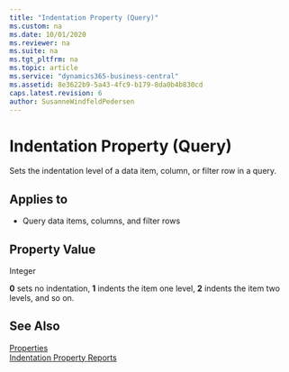 ```yaml
---
title: "Indentation Property (Query)"
ms.custom: na
ms.date: 10/01/2020
ms.reviewer: na
ms.suite: na
ms.tgt_pltfrm: na
ms.topic: article
ms.service: "dynamics365-business-central"
ms.assetid: 8e3622b9-5a43-4fc9-b179-8da0b4b830cd
caps.latest.revision: 6
author: SusanneWindfeldPedersen
---
```


# Indentation Property (Query)

Sets the indentation level of a data item, column, or filter row in a query.  
  
## Applies to  
  
- Query data items, columns, and filter rows  
  
## Property Value  

Integer  
  
**0** sets no indentation, **1** indents the item one level, **2** indents the item two levels, and so on.  

<!--
## Syntax
```
 Indentation = 0;
```
-->
 
## See Also  

[Properties](devenv-properties.md)  
[Indentation Property Reports](devenv-indentation-reports-property.md) 
